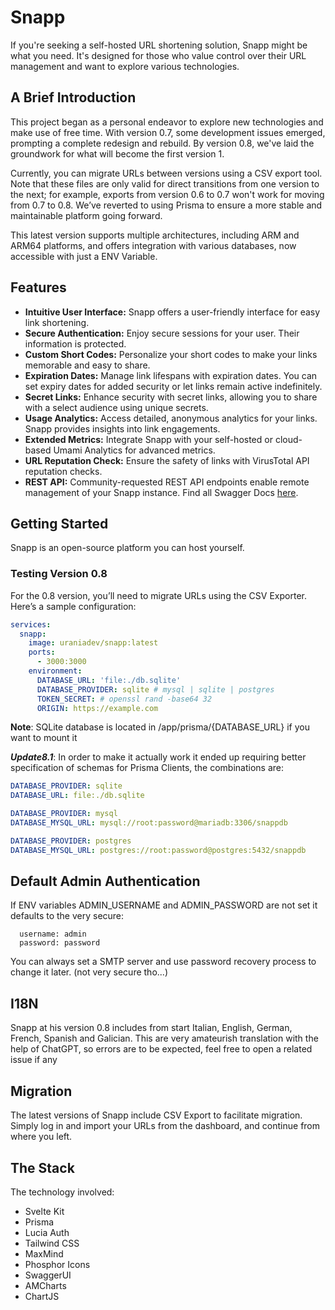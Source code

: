 # Snapp

If you're seeking a self-hosted URL shortening solution, Snapp might be what you need. It's designed for those who value control over their URL management and want to explore various technologies.

## A Brief Introduction

This project began as a personal endeavor to explore new technologies and make use of free time. With version 0.7, some development issues emerged, prompting a complete redesign and rebuild. By version 0.8, we've laid the groundwork for what will become the first version 1.

Currently, you can migrate URLs between versions using a CSV export tool. Note that these files are only valid for direct transitions from one version to the next; for example, exports from version 0.6 to 0.7 won't work for moving from 0.7 to 0.8. We’ve reverted to using Prisma to ensure a more stable and maintainable platform going forward.

This latest version supports multiple architectures, including ARM and ARM64 platforms, and offers integration with various databases, now accessible with just a ENV Variable.

## Features

- **Intuitive User Interface:** Snapp offers a user-friendly interface for easy link shortening.
- **Secure Authentication:** Enjoy secure sessions for your user. Their information is protected.
- **Custom Short Codes:** Personalize your short codes to make your links memorable and easy to share.
- **Expiration Dates:** Manage link lifespans with expiration dates. You can set expiry dates for added security or let links remain active indefinitely.
- **Secret Links:** Enhance security with secret links, allowing you to share with a select audience using unique secrets.
- **Usage Analytics:** Access detailed, anonymous analytics for your links. Snapp provides insights into link engagements.
- **Extended Metrics:** Integrate Snapp with your self-hosted or cloud-based Umami Analytics for advanced metrics.
- **URL Reputation Check:** Ensure the safety of links with VirusTotal API reputation checks.
- **REST API:** Community-requested REST API endpoints enable remote management of your Snapp instance. Find all Swagger Docs [here](https://snapp.li/docs).

## Getting Started

Snapp is an open-source platform you can host yourself.

### Testing Version 0.8

For the 0.8 version, you’ll need to migrate URLs using the CSV Exporter. Here’s a sample configuration:

```yml
services:
  snapp:
    image: uraniadev/snapp:latest
    ports:
      - 3000:3000
    environment:
      DATABASE_URL: 'file:./db.sqlite'
      DATABASE_PROVIDER: sqlite # mysql | sqlite | postgres
      TOKEN_SECRET: # openssl rand -base64 32
      ORIGIN: https://example.com
```

**Note**: SQLite database is located in /app/prisma/{DATABASE_URL} if you want to mount it

**_Update8.1_**: In order to make it actually work it ended up requiring better specification of schemas for Prisma Clients,
the combinations are:

```yml
DATABASE_PROVIDER: sqlite
DATABASE_URL: file:./db.sqlite
```

```yml
DATABASE_PROVIDER: mysql
DATABASE_MYSQL_URL: mysql://root:password@mariadb:3306/snappdb
```

```yml
DATABASE_PROVIDER: postgres
DATABASE_MYSQL_URL: postgres://root:password@postgres:5432/snappdb
```

## Default Admin Authentication

If ENV variables ADMIN_USERNAME and ADMIN_PASSWORD are not set it defaults to the very secure:

```
  username: admin
  password: password
```

You can always set a SMTP server and use password recovery process to change it later. (not very secure tho...)

## I18N

Snapp at his version 0.8 includes from start Italian, English, German, French, Spanish and Galician. This are very amateurish translation with the help of ChatGPT, so errors are to be expected, feel free to open a related issue if any

## Migration

The latest versions of Snapp include CSV Export to facilitate migration. Simply log in and import your URLs from the dashboard, and continue from where you left.

## The Stack

The technology involved:

- Svelte Kit
- Prisma
- Lucia Auth
- Tailwind CSS
- MaxMind
- Phosphor Icons
- SwaggerUI
- AMCharts
- ChartJS
